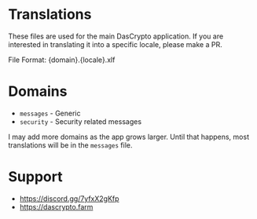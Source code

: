 Translations
============

These files are used for the main DasCrypto application. If you are interested
in translating it into a specific locale, please make a PR.

File Format: {domain}.{locale}.xlf

# Domains

* `messages` - Generic
* `security` - Security related messages

I may add more domains as the app grows larger. Until that happens, most
translations will be in the `messages` file.

# Support

* https://discord.gg/7yfxX2gKfp
* https://dascrypto.farm
